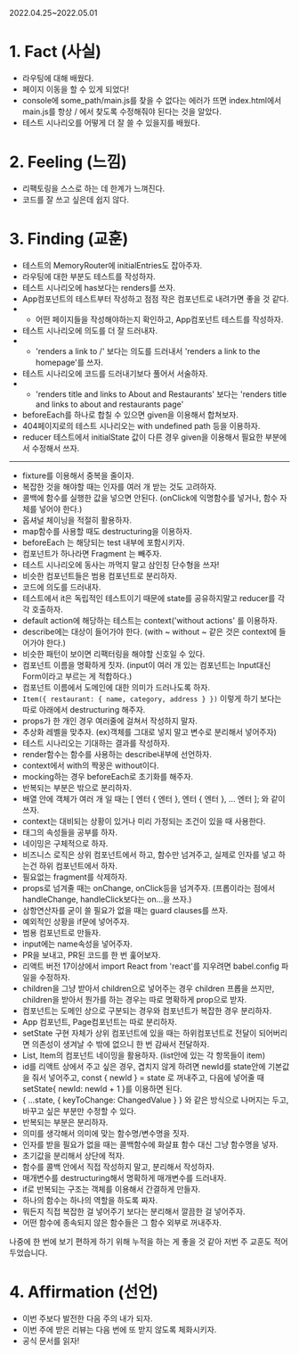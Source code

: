 2022.04.25~2022.05.01

# 1. Fact (사실)
- 라우팅에 대해 배웠다.
- 페이지 이동을 할 수 있게 되었다!
- console에 some_path/main.js를 찾을 수 없다는 에러가 뜨면 index.html에서 main.js를 항상 / 에서 찾도록 수정해줘야 된다는 것을 알았다. 
- 테스트 시나리오를 어떻게 더 잘 쓸 수 있을지를 배웠다.

# 2. Feeling (느낌)
- 리팩토링을 스스로 하는 데 한계가 느껴진다.
- 코드를 잘 쓰고 싶은데 쉽지 않다.

# 3. Finding (교훈)
- 테스트의 MemoryRouter에 initialEntries도 잡아주자.
- 라우팅에 대한 부분도 테스트를 작성하자.
- 테스트 시나리오에 has보다는 renders를 쓰자.
- App컴포넌트의 테스트부터 작성하고 점점 작은 컴포넌트로 내려가면 좋을 것 같다.
- - 어떤 페이지들을 작성해야하는지 확인하고, App컴포넌트 테스트를 작성하자.
- 테스트 시나리오에 의도를 더 잘 드러내자.
- - 'renders a link to /' 보다는 의도를 드러내서 'renders a link to the homepage'를 쓰자.
- 테스트 시나리오에 코드를 드러내기보다 풀어서 서술하자.
- - 'renders title and links to About and Restaurants' 보다는 'renders title and links to about and restaurants page' 
- beforeEach를 하나로 합칠 수 있으면 given을 이용해서 합쳐보자.
- 404페이지로의 테스트 시나리오는 with undefined path 등을 이용하자.
- reducer 테스트에서 initialState 값이 다른 경우 given을 이용해서 필요한 부분에서 수정해서 쓰자.
- - -
- fixture를 이용해서 중복을 줄이자.
- 복잡한 것을 해야할 때는 인자를 여러 개 받는 것도 고려하자.
- 콜백에 함수를 실행한 값을 넣으면 안된다. (onClick에 익명함수를 넣거나, 함수 자체를 넣어야 한다.)
- 옵셔널 체이닝을 적절히 활용하자.
- map함수를 사용할 때도 destructuring을 이용하자.
- beforeEach 는 해당되는 test 내부에 포함시키자.
- 컴포넌트가 하나라면 Fragment 는 빼주자.
- 테스트 시나리오에 동사는 까먹지 말고 삼인칭 단수형을 쓰자!
- 비슷한 컴포넌트들은 범용 컴포넌트로 분리하자.
- 코드에 의도를 드러내자.
- 테스트에서 it은 독립적인 테스트이기 때문에 state를 공유하지말고 reducer를 각각 호출하자.
- default action에 해당하는 테스트는 context('without actions' 를 이용하자.
- describe에는 대상이 들어가야 한다. (with ~ without ~ 같은 것은 context에 들어가야 한다.)
- 비슷한 패턴이 보이면 리팩터링을 해야할 신호일 수 있다.
- 컴포넌트 이름을 명확하게 짓자. (input이 여러 개 있는 컴포넌트는 Input대신 Form이라고 부르는 게 적합하다.)
- 컴포넌트 이름에서 도메인에 대한 의미가 드러나도록 하자.
- `Item({ restaurant: { name, category, address } })` 이렇게 하기 보다는 따로 아래에서 destructuring 해주자.
- props가 한 개인 경우 여러줄에 걸쳐서 작성하지 말자.
- 추상화 레벨을 맞추자. (ex)객체를 그대로 넣지 말고 변수로 분리해서 넣어주자)
- 테스트 시나리오는 기대하는 결과를 작성하자.
- render함수는 함수를 사용하는 describe내부에 선언하자. 
- context에서 with의 짝꿍은 without이다.
- mocking하는 경우 beforeEach로 초기화를 해주자.
- 반복되는 부분은 밖으로 분리하자.
- 배열 안에 객체가 여러 개 일 때는 [ 엔터 { 엔터 }, 엔터 { 엔터 }, ... 엔터 ]; 와 같이 쓰자.
- context는 대비되는 상황이 있거나 미리 가정되는 조건이 있을 때 사용한다.
- 태그의 속성들을 공부를 하자.
- 네이밍은 구체적으로 하자.
- 비즈니스 로직은 상위 컴포넌트에서 하고, 함수만 넘겨주고, 실제로 인자를 넣고 하는건 하위 컴포넌트에서 하자.
- 필요없는 fragment를 삭제하자.
- props로 넘겨줄 때는 onChange, onClick등을 넘겨주자. (프롭이라는 점에서 handleChange, handleClick보다는 on...을 쓰자.)
- 삼항연산자를 굳이 쓸 필요가 없을 때는 guard clauses를 쓰자.
- 예외적인 상황을 if문에 넣어주자.
- 범용 컴포넌트로 만들자.
- input에는 name속성을 넣어주자.
- PR을 보내고, PR된 코드를 한 번 훑어보자.
- 리액트 버전 17이상에서 import React from 'react'를 지우려면 babel.config 파일을 수정하자.
- children을 그냥 받아서 children으로 넣어주는 경우 children 프롭을 쓰지만, children을 받아서 뭔가를 하는 경우는 따로 명확하게 prop으로 받자.
- 컴포넌트는 도메인 상으로 구분되는 경우와 컴포넌트가 복잡한 경우 분리하자.
- App 컴포넌트, Page컴포넌트는 따로 분리하자.
- setState 구현 자체가 상위 컴포넌트에 있을 때는 하위컴포넌트로 전달이 되어버리면 의존성이 생겨날 수 밖에 없으니 한 번 감싸서 전달하자.
- List, Item의 컴포넌트 네이밍을 활용하자. (list안에 있는 각 항목들이 item)
- id를 리액트 상에서 주고 싶은 경우, 겹치지 않게 하려면 newId를 state안에 기본값을 줘서 넣어주고, const { newId } = state 로 꺼내주고, 다음에 넣어줄 때 setState{ newId: newId + 1 }를 이용하면 된다.
- { ...state, { keyToChange: ChangedValue } } 와 같은 방식으로 나머지는 두고, 바꾸고 싶은 부분만 수정할 수 있다.
- 반복되는 부분은 분리하자.
- 의미를 생각해서 의미에 맞는 함수명/변수명을 짓자.
- 인자를 받을 필요가 없을 때는 콜백함수에 화살표 함수 대신 그냥 함수명을 넣자.
- 초기값을 분리해서 상단에 적자.
- 함수를 콜백 안에서 직접 작성하지 말고, 분리해서 작성하자.
- 매개변수를 destructuring해서 명확하게 매개변수를 드러내자.
- if로 반복되는 구조는 객체를 이용해서 간결하게 만들자.
- 하나의 함수는 하나의 역할을 하도록 짜자.
- 뭐든지 직접 복잡한 걸 넣어주기 보다는 분리해서 깔끔한 걸 넣어주자.
- 어떤 함수에 종속되지 않은 함수들은 그 함수 외부로 꺼내주자.

나중에 한 번에 보기 편하게 하기 위해 누적을 하는 게 좋을 것 같아 저번 주 교훈도 적어두었습니다.

# 4. Affirmation (선언)
- 이번 주보다 발전한 다음 주의 내가 되자.
- 이번 주에 받은 리뷰는 다음 번에 또 받지 않도록 체화시키자.
- 공식 문서를 읽자!
